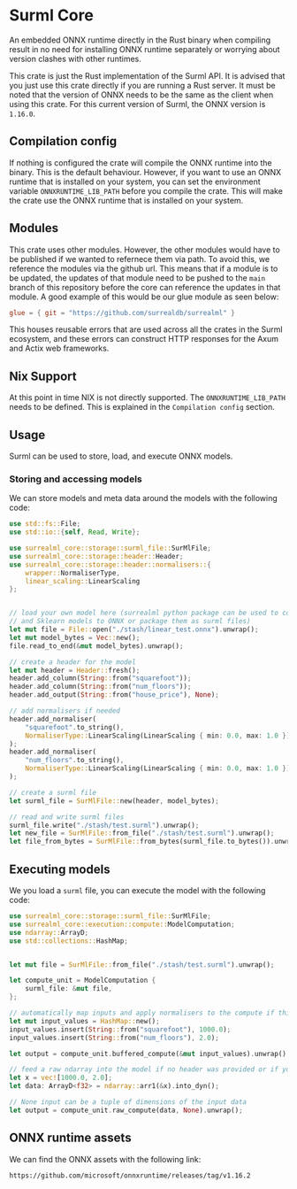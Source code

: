 
# Surml Core

An embedded ONNX runtime directly in the Rust binary when compiling result in no need for installing ONNX runtime separately or worrying about version clashes with other runtimes.

This crate is just the Rust implementation of the Surml API. It is advised that you just use this crate directly if you are running a Rust server. It must be noted that the version of ONNX needs to be the same as the client when using this crate. For this current version of Surml, the ONNX version is `1.16.0`.

## Compilation config

If nothing is configured the crate will compile the ONNX runtime into the binary. This is the default behaviour. However, if you want to use an ONNX runtime that is installed on your system, you can set the environment variable `ONNXRUNTIME_LIB_PATH` before you compile the crate. This will make the crate use the ONNX runtime that is installed on your system.

## Modules

This crate uses other modules. However, the other modules would have to be published if we wanted to refernece them via path. To avoid this, we reference the modules via the github url. This means that if a module is to be updated, the updates of that module need to be
pushed to the `main` branch of this repository before the core can reference the updates in that module. A good example of this would be our glue module as seen below:
```toml
glue = { git = "https://github.com/surrealdb/surrealml" }
```
This houses reusable errors that are used across all the crates in the Surml ecosystem, and these errors can construct HTTP responses for the Axum and Actix web frameworks.

## Nix Support

At this point in time NIX is not directly supported. The `ONNXRUNTIME_LIB_PATH` needs to be defined. This is explained in the `Compilation config` section.

## Usage

Surml can be used to store, load, and execute ONNX models.

### Storing and accessing models
We can store models and meta data around the models with the following code:
```rust
use std::fs::File;
use std::io::{self, Read, Write};

use surrealml_core::storage::surml_file::SurMlFile;
use surrealml_core::storage::header::Header;
use surrealml_core::storage::header::normalisers::{
    wrapper::NormaliserType,
    linear_scaling::LinearScaling
};


// load your own model here (surrealml python package can be used to convert PyTorch,
// and Sklearn models to ONNX or package them as surml files)
let mut file = File::open("./stash/linear_test.onnx").unwrap();
let mut model_bytes = Vec::new();
file.read_to_end(&mut model_bytes).unwrap();

// create a header for the model
let mut header = Header::fresh();
header.add_column(String::from("squarefoot"));
header.add_column(String::from("num_floors"));
header.add_output(String::from("house_price"), None);

// add normalisers if needed
header.add_normaliser(
    "squarefoot".to_string(),
    NormaliserType::LinearScaling(LinearScaling { min: 0.0, max: 1.0 })
);
header.add_normaliser(
    "num_floors".to_string(),
    NormaliserType::LinearScaling(LinearScaling { min: 0.0, max: 1.0 })
);

// create a surml file
let surml_file = SurMlFile::new(header, model_bytes);

// read and write surml files
surml_file.write("./stash/test.surml").unwrap();
let new_file = SurMlFile::from_file("./stash/test.surml").unwrap();
let file_from_bytes = SurMlFile::from_bytes(surml_file.to_bytes()).unwrap();
```

## Executing models

We you load a `surml` file, you can execute the model with the following code:

```rust
use surrealml_core::storage::surml_file::SurMlFile;
use surrealml_core::execution::compute::ModelComputation;
use ndarray::ArrayD;
use std::collections::HashMap;


let mut file = SurMlFile::from_file("./stash/test.surml").unwrap();

let compute_unit = ModelComputation {
    surml_file: &mut file,
};

// automatically map inputs and apply normalisers to the compute if this data was put in the header
let mut input_values = HashMap::new();
input_values.insert(String::from("squarefoot"), 1000.0);
input_values.insert(String::from("num_floors"), 2.0);

let output = compute_unit.buffered_compute(&mut input_values).unwrap();

// feed a raw ndarray into the model if no header was provided or if you want to bypass the header
let x = vec![1000.0, 2.0];
let data: ArrayD<f32> = ndarray::arr1(&x).into_dyn();

// None input can be a tuple of dimensions of the input data
let output = compute_unit.raw_compute(data, None).unwrap();
```

## ONNX runtime assets

We can find the ONNX assets with the following link:

```
https://github.com/microsoft/onnxruntime/releases/tag/v1.16.2
```
